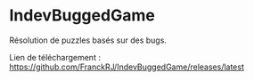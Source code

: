 # IndevBuggedGame

Résolution de puzzles basés sur des bugs.

Lien de téléchargement : https://github.com/FranckRJ/IndevBuggedGame/releases/latest
